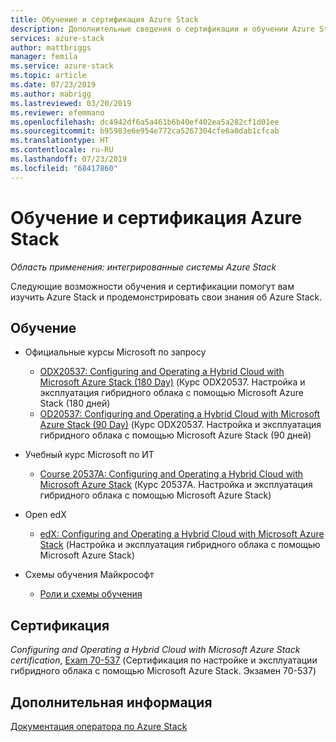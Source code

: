 ```yaml
---
title: Обучение и сертификация Azure Stack
description: Дополнительные сведения о сертификации и обучении Azure Stack
services: azure-stack
author: mattbriggs
manager: femila
ms.service: azure-stack
ms.topic: article
ms.date: 07/23/2019
ms.author: mabrigg
ms.lastreviewed: 03/20/2019
ms.reviewer: efemmano
ms.openlocfilehash: dc4942df6a5a461b6b40ef402ea5a282cf1d01ee
ms.sourcegitcommit: b95983e6e954e772ca5267304cfe6a0dab1cfcab
ms.translationtype: HT
ms.contentlocale: ru-RU
ms.lasthandoff: 07/23/2019
ms.locfileid: "68417860"
---
```

# <a name="azure-stack-training-and-certification"></a>Обучение и сертификация Azure Stack

*Область применения: интегрированные системы Azure Stack*

Следующие возможности обучения и сертификации помогут вам изучить Azure Stack и продемонстрировать свои знания об Azure Stack.

## <a name="training"></a>Обучение

- Официальные курсы Microsoft по запросу
   - [ODX20537: Configuring and Operating a Hybrid Cloud with Microsoft Azure Stack (180 Day)](https://www.microsoft.com/en-us/learning/course.aspx?cid=ODX20537) (Курс ODX20537. Настройка и эксплуатация гибридного облака с помощью Microsoft Azure Stack (180 дней)
   - [OD20537: Configuring and Operating a Hybrid Cloud with Microsoft Azure Stack (90 Day)](https://www.microsoft.com/en-us/learning/course.aspx?cid=OD20537) (Курс ODX20537. Настройка и эксплуатация гибридного облака с помощью Microsoft Azure Stack (90 дней)

- Учебный курс Microsoft по ИТ
   - [Course 20537A: Configuring and Operating a Hybrid Cloud with Microsoft Azure Stack](https://aka.ms/azsmoc) (Курс 20537A. Настройка и эксплуатация гибридного облака с помощью Microsoft Azure Stack)

- Open edX
   - [edX: Configuring and Operating a Hybrid Cloud with Microsoft Azure Stack](https://aka.ms/AzureStackMOOC) (Настройка и эксплуатация гибридного облака с помощью Microsoft Azure Stack)
   
- Схемы обучения Майкрософт
   - [Роли и схемы обучения](https://azure.microsoft.com/training/learning-paths/)

## <a name="certification"></a>Сертификация

*Configuring and Operating a Hybrid Cloud with Microsoft Azure Stack certification*, [Exam 70-537](https://www.microsoft.com/learning/exam-70-537.aspx) (Сертификация по настройке и эксплуатации гибридного облака с помощью Microsoft Azure Stack. Экзамен 70-537)

## <a name="next-steps"></a>Дополнительная информация

[Документация оператора по Azure Stack](/azure-stack/operator)
